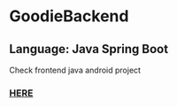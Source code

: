 # GoodieBackend

## Language: Java Spring Boot

Check frontend java android project <h3>[HERE](https://github.com/Sweet-Zip/GOODIE.git)</h3>
